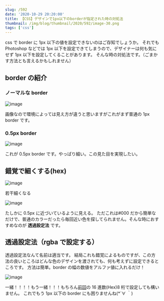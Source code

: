 ```yaml
---
slug: /592
date: '2020-10-29 20:20:00'
title: 【CSS】デザインで1px以下のborderが指定された時の対処法
thumbnail: /img/blog/thumbnail/2020/592/image-30.png
tags: ['css']
---
```

css で border に 1px 以下の値を設定できないのはご存知でしょうか。
それでも Photoshop などでは 1px 以下を設定できてしまうので、デザイナーは何も気にせず 1px 以下を設定してくることがあります。
そんな時の対処法です。（ごまかす方法とも言えるかもしれません）

## border の紹介

### ノーマルな border

![image](../../../../images/2020/10/image-25.png)

画像なので環境によっては見え方が違うと思いますがこれがまず普通の 1px border です。

### 0.5px border

![image](../../../../images/2020/10/image-27.png)

これが 0.5px border です。やっぱり細い。この見た目を実現したい。

## 錯覚で細くする(hex)

![image](../../../../images/2020/10/image-28.png)

若干細くなる

![image](../../../../images/2020/10/image-29.png)

たしかに 0.5px に近づいているように見える。
ただこれは#000 だから簡単なだけで、普通のカラーだったら毎回近い色を探してられません。そんな時におすすめなのが **透過設定法** です。

## 透過設定法（rgba で設定する）

透過設定法なんて名前は適当です。
結局これも錯覚によるものですが、この方法の良いところはどんな色のデザインを渡されても、何も考えずに設定できるところです。
方法は簡単。border の幅の数値をアルファ値に入れるだけ！

![image](../../../../images/2020/10/image-30.png)

一緒！！！！もう一緒！！！もちろん[前回](https://totolog34.com/444/)の 16 進数(Hex)8 桁で設定しても構いません。
これでもう 1px 以下の border にも困りませんね(\*´∀ ｀)
